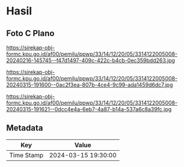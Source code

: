 # Hasil

## Foto C Plano

https://sirekap-obj-formc.kpu.go.id/af00/pemilu/ppwp/33/14/12/20/05/3314122005008-20240216-145745--f47d1497-409c-422c-b4cb-0ec359bdd263.jpg

https://sirekap-obj-formc.kpu.go.id/af00/pemilu/ppwp/33/14/12/20/05/3314122005008-20240315-191600--0ac2f3ea-807b-4ce4-9c99-ada1459d6dc7.jpg

https://sirekap-obj-formc.kpu.go.id/af00/pemilu/ppwp/33/14/12/20/05/3314122005008-20240315-191621--0dcc4e4a-6eb7-4a87-b14a-537a6c8a39fc.jpg


## Metadata

| Key        | Value               |
| ---------- | ------------------- |
| Time Stamp | 2024-03-15 19:30:00 |



